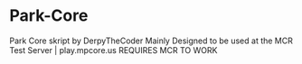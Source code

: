 # Park-Core
Park Core skript by DerpyTheCoder
Mainly Designed to be used at the
MCR Test Server | play.mpcore.us
REQUIRES MCR TO WORK
